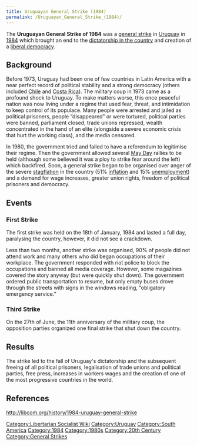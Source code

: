 ```yaml
---
title: Uruguayan General Strike (1984)
permalink: /Uruguayan_General_Strike_(1984)/
---
```


The **Uruguayan General Strike of 1984** was a [general
strike](List_of_General_Strikes "wikilink") in
[Uruguay](Uruguay "wikilink") in
[1984](Timeline_of_Libertarian_Socialism_in_South_America "wikilink")
which brought an end to the [dictatorship in the
country](Uruguayan_Dictatorship "wikilink") and creation of a [liberal
democracy](Representative_Democracy "wikilink").

## Background

Before 1973, Uruguay had been one of few countries in Latin America with
a near perfect record of political stability and a strong democracy
(others included [Chile](Chile "wikilink") and [Costa
Rica](Costa_Rica "wikilink")). The military coup in 1973 came as a
profound shock to Uruguay. To make matters worse, this once peaceful
nation was now living under a regime that used fear, threat, and
intimidation to keep control of its populace. Many people were arrested
and jailed as political prisoners, people “disappeared” or were
tortured, political parties were banned, parliament closed, trade unions
repressed, wealth concentrated in the hand of an elite (alongside a
severe economic crisis that hurt the working class), and the media
censored.

In 1980, the government tried and failed to have a referendum to
legitimise their regime. Then the government allowed several [May
Day](May_Day "wikilink") rallies to be held (although some believed it
was a ploy to strike fear around the left) which backfired. Soon, a
general strike began to be organised over anger of the severe
[stagflation](stagflation "wikilink") in the country (51%
[inflation](inflation "wikilink") and 15%
[unemployment](unemployment "wikilink")) and a demand for wage
increases, greater union rights, freedom of political prisoners and
democracy.

## Events

### First Strike

The first strike was held on the 18th of January, 1984 and lasted a full
day, paralysing the country, however, it did not see a crackdown.

Less than two months, another strike was organised, 90% of people did
not attend work and many others who did began occupations of their
workplace. The government responded with riot police to block the
occupations and banned all media coverage. However, some magazines
covered the story anyway (but were quickly shut down). The government
ordered public transportation to resume, but only empty buses drove
through the streets with signs in the windows reading, “obligatory
emergency service.”

### Third Strike

On the 27th of June, the 11th anniversary of the military coup, the
opposition parties organized one final strike that shut down the
country.

## Results

The strike led to the fall of Uruguay's dictatorship and the subsequent
freeing of all political prisoners, legalisation of trade unions and
political parties, free press, increases in workers wages and the
creation of one of the most progressive countries in the world.

## References

<http://libcom.org/history/1984-uruguay-general-strike>

[Category:Libertarian Socialist
Wiki](Category:Libertarian_Socialist_Wiki "wikilink")
[Category:Uruguay](Category:Uruguay "wikilink") [Category:South
America](Category:South_America "wikilink")
[Category:1984](Category:1984 "wikilink")
[Category:1980s](Category:1980s "wikilink") [Category:20th
Century](Category:20th_Century "wikilink") [Category:General
Strikes](Category:General_Strikes "wikilink")